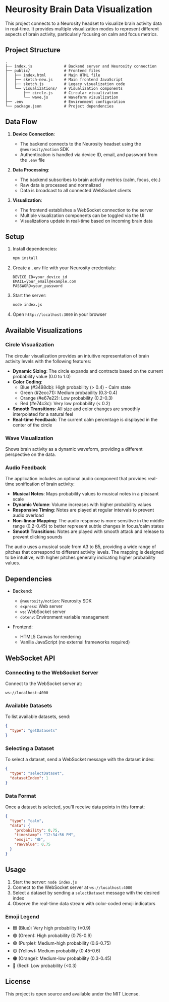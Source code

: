 # Neurosity Brain Data Visualization

This project connects to a Neurosity headset to visualize brain activity data in real-time. It provides multiple visualization modes to represent different aspects of brain activity, particularly focusing on calm and focus metrics.

## Project Structure

```
.
├── index.js              # Backend server and Neurosity connection
├── public/               # Frontend files
│   ├── index.html        # Main HTML file
│   ├── sketch-new.js     # Main frontend JavaScript
│   ├── sketch.js         # Legacy visualization code
│   └── visualizations/   # Visualization components
│       ├── circle.js     # Circular visualization
│       └── wave.js       # Waveform visualization
├── .env                  # Environment configuration
└── package.json          # Project dependencies
```

## Data Flow

1. **Device Connection**:
   - The backend connects to the Neurosity headset using the `@neurosity/notion` SDK
   - Authentication is handled via device ID, email, and password from the `.env` file

2. **Data Processing**:
   - The backend subscribes to brain activity metrics (calm, focus, etc.)
   - Raw data is processed and normalized
   - Data is broadcast to all connected WebSocket clients

3. **Visualization**:
   - The frontend establishes a WebSocket connection to the server
   - Multiple visualization components can be toggled via the UI
   - Visualizations update in real-time based on incoming brain data

## Setup

1. Install dependencies:
   ```bash
   npm install
   ```

2. Create a `.env` file with your Neurosity credentials:
   ```
   DEVICE_ID=your_device_id
   EMAIL=your_email@example.com
   PASSWORD=your_password
   ```

3. Start the server:
   ```bash
   node index.js
   ```

4. Open `http://localhost:3000` in your browser

## Available Visualizations

### Circle Visualization
The circular visualization provides an intuitive representation of brain activity levels with the following features:

- **Dynamic Sizing**: The circle expands and contracts based on the current probability value (0.0 to 1.0)
- **Color Coding**:
  - Blue (#3498db): High probability (> 0.4) - Calm state
  - Green (#2ecc71): Medium probability (0.3-0.4)
  - Orange (#e67e22): Low probability (0.2-0.3)
  - Red (#e74c3c): Very low probability (< 0.2)
- **Smooth Transitions**: All size and color changes are smoothly interpolated for a natural feel
- **Real-time Feedback**: The current calm percentage is displayed in the center of the circle

### Wave Visualization
Shows brain activity as a dynamic waveform, providing a different perspective on the data.

### Audio Feedback
The application includes an optional audio component that provides real-time sonification of brain activity:

- **Musical Notes**: Maps probability values to musical notes in a pleasant scale
- **Dynamic Volume**: Volume increases with higher probability values
- **Responsive Timing**: Notes are played at regular intervals to prevent audio overload
- **Non-linear Mapping**: The audio response is more sensitive in the middle range (0.2-0.45) to better represent subtle changes in focus/calm states
- **Smooth Transitions**: Notes are played with smooth attack and release to prevent clicking sounds

The audio uses a musical scale from A3 to B5, providing a wide range of pitches that correspond to different activity levels. The mapping is designed to be intuitive, with higher pitches generally indicating higher probability values.

## Dependencies

- Backend:
  - `@neurosity/notion`: Neurosity SDK
  - `express`: Web server
  - `ws`: WebSocket server
  - `dotenv`: Environment variable management

- Frontend:
  - HTML5 Canvas for rendering
  - Vanilla JavaScript (no external frameworks required)

## WebSocket API

### Connecting to the WebSocket Server
Connect to the WebSocket server at:
```
ws://localhost:4000
```

### Available Datasets
To list available datasets, send:
```json
{
  "type": "getDatasets"
}
```

### Selecting a Dataset
To select a dataset, send a WebSocket message with the dataset index:
```json
{
  "type": "selectDataset",
  "datasetIndex": 1
}
```

### Data Format
Once a dataset is selected, you'll receive data points in this format:
```json
{
  "type": "calm",
  "data": {
    "probability": 0.75,
    "timestamp": "12:34:56 PM",
    "emoji": "🟢",
    "rawValue": 0.75
  }
}
```

## Usage

1. Start the server: `node index.js`
2. Connect to the WebSocket server at `ws://localhost:4000`
3. Select a dataset by sending a `selectDataset` message with the desired index
4. Observe the real-time data stream with color-coded emoji indicators

### Emoji Legend
- 🟦 (Blue): Very high probability (≥0.9)
- 🟢 (Green): High probability (0.75-0.9)
- 🟣 (Purple): Medium-high probability (0.6-0.75)
- 🟡 (Yellow): Medium probability (0.45-0.6)
- 🟠 (Orange): Medium-low probability (0.3-0.45)
- 🔴 (Red): Low probability (<0.3)

## License

This project is open source and available under the MIT License.
